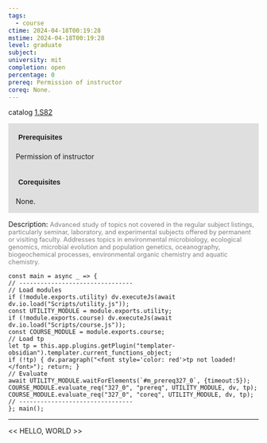 ```yaml
---
tags:
  - course
ctime: 2024-04-18T00:19:28
mstime: 2024-04-18T00:19:28
level: graduate
subject: 
university: mit
completion: open
percentage: 0
prereq: Permission of instructor
coreq: None.
---
```


catalog [1.S82](http://student.mit.edu/catalog/m1c.html#1.S82)

<span style="display: block; padding: 15px; background-color: rgb(100, 100, 100, 0.2);"><font id="m_prereq327_0" style="display: block; font-family: Arial, sans-serif; font-weight: bold; padding: 5px">Prerequisites</font><br><span id="prereq327_0">Permission of instructor</span></span>
<span style="display: block; padding: 15px; background-color: rgb(100, 100, 100, 0.2);"><font id="m_coreq327_0" style="display: block; font-family: Arial, sans-serif; font-weight: bold; padding: 5px">Corequisites</font><br><span id="coreq327_0">None.</span></span>

<font style="">Description:</font>
<font style="color: grey; font-size: 0.8rem;">Advanced study of topics not covered in the regular subject listings, particularly seminar, laboratory, and experimental subjects offered by permanent or visiting faculty. Addresses topics in environmental microbiology, ecological genomics, microbial evolution and population genetics, oceanography, biogeochemical processes, environmental organic chemistry and aquatic chemistry.</font>

```dataviewjs
const main = async _ => {
// --------------------------------
// Load modules
if (!module.exports.utility) dv.executeJs(await dv.io.load("Scripts/utility.js"));
const UTILITY_MODULE = module.exports.utility;
if (!module.exports.course) dv.executeJs(await dv.io.load("Scripts/course.js"));
const COURSE_MODULE = module.exports.course;
// Load tp
let tp = this.app.plugins.getPlugin("templater-obsidian").templater.current_functions_object;
if (!tp) { dv.paragraph("<font style='color: red'>tp not loaded!</font>"); return; }
// Evaluate
await UTILITY_MODULE.waitForElements(`#m_prereq327_0`, {timeout:5});
COURSE_MODULE.evaluate_req("327_0", "prereq", UTILITY_MODULE, dv, tp);
COURSE_MODULE.evaluate_req("327_0", "coreq", UTILITY_MODULE, dv, tp);
// --------------------------------
}; main();
```

---

<< HELLO, WORLD >>
